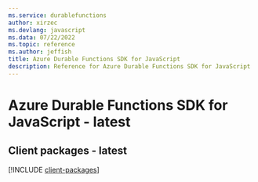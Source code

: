 ```yaml
---
ms.service: durablefunctions
author: xirzec
ms.devlang: javascript
ms.data: 07/22/2022
ms.topic: reference
ms.author: jeffish
title: Azure Durable Functions SDK for JavaScript
description: Reference for Azure Durable Functions SDK for JavaScript
---
```

# Azure Durable Functions SDK for JavaScript - latest

## Client packages - latest
[!INCLUDE [client-packages](durable-functions-client-index.md)]